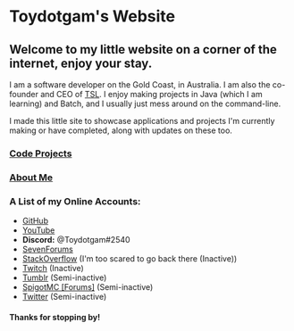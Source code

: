# Toydotgam's Website

## Welcome to my little website on a corner of the internet, enjoy your stay.

I am a software developer on the Gold Coast, in Australia. I am also the co-founder and CEO of [TSL](https://scratltd.github.io/). I enjoy making projects in Java (which I am learning) and Batch, and I usually just mess around on the command-line.

I made this little site to showcase applications and projects I'm currently making or have completed, along with updates on these too.

### [Code Projects](projects.md)
### [About Me](about.md)

### A List of my Online Accounts:
* [GitHub](https://github.com/Toydotgame)
* [YouTube](https://www.youtube.com/channel/UCgkC2xFIPZCLEadyYZCsbWw)
* **Discord:** @Toydotgam\#2540
* [SevenForums](https://www.sevenforums.com/members/toydotgam.html)
* [StackOverflow](https://stackoverflow.com/users/13470945/toydotgam) (I'm too scared to go back there (Inactive))
* [Twitch](https://www.twitch.tv/toydotgam) (Inactive)
* [Tumblr](https://toydotgame.tumblr.com/) (Semi-inactive)
* [SpigotMC \[Forums\]](https://www.spigotmc.org/members/toydotgam.1096646/) (Semi-inactive)
* [Twitter](https://twitter.com/Toydotgame/) (Semi-inactive)

#### Thanks for stopping by!
